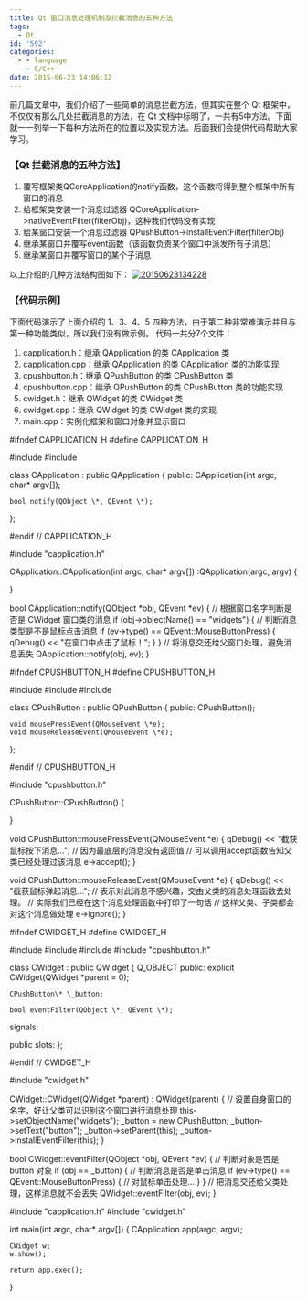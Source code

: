 ```yaml
---
title: Qt 窗口消息处理机制及拦截消息的五种方法
tags:
  - Qt
id: '592'
categories:
  - - language
    - C/C++
date: 2015-06-23 14:06:12
---
```


前几篇文章中，我们介绍了一些简单的消息拦截方法，但其实在整个 Qt 框架中，不仅仅有那么几处拦截消息的方法，在 Qt 文档中标明了，一共有5中方法。下面就一一列举一下每种方法所在的位置以及实现方法。后面我们会提供代码帮助大家学习。
<!-- more -->
### 【Qt 拦截消息的五种方法】

1.  覆写框架类QCoreApplication的notify函数，这个函数将得到整个框架中所有窗口的消息
2.  给框架类安装一个消息过滤器 QCoreApplication->nativeEventFilter(filterObj)，这种我们代码没有实现
3.  给某窗口安装一个消息过滤器 QPushButton->installEventFilter(filterObj)
4.  继承某窗口并覆写event函数（该函数负责某个窗口中派发所有子消息）
5.  继承某窗口并覆写窗口的某个子消息

以上介绍的几种方法结构图如下： [![20150623134228](http://www.mycode.net.cn/wp-content/uploads/2015/06/20150623134228.png)](http://www.mycode.net.cn/wp-content/uploads/2015/06/20150623134228.png)

### 【代码示例】

下面代码演示了上面介绍的 1、3、4、5 四种方法，由于第二种非常难演示并且与第一种功能类似，所以我们没有做示例。 代码一共分7个文件：

1.  capplication.h：继承 QApplication 的类 CApplication 类
2.  capplication.cpp：继承 QApplication 的类 CApplication 类的功能实现
3.  cpushbutton.h：继承 QPushButton 的类 CPushButton 类
4.  cpushbutton.cpp：继承 QPushButton 的类 CPushButton 类的功能实现
5.  cwidget.h：继承 QWidget 的类 CWidget 类
6.  cwidget.cpp：继承 QWidget 的类 CWidget 类的实现
7.  main.cpp：实例化框架和窗口对象并显示窗口

#ifndef CAPPLICATION\_H
#define CAPPLICATION\_H

#include <QApplication>
#include <QDebug>

class CApplication : public QApplication
{
public:
    CApplication(int argc, char\* argv\[\]);

    bool notify(QObject \*, QEvent \*);
};

#endif // CAPPLICATION\_H

#include "capplication.h"

CApplication::CApplication(int argc, char\* argv\[\])
    :QApplication(argc, argv)
{

}

bool CApplication::notify(QObject \*obj, QEvent \*ev)
{
    // 根据窗口名字判断是否是 CWidget 窗口类的消息
    if (obj->objectName() == "widgets")
    {
        // 判断消息类型是不是鼠标点击消息
        if (ev->type() == QEvent::MouseButtonPress)
        {
            qDebug() << "在窗口中点击了鼠标！";
        }
    }
    // 将消息交还给父窗口处理，避免消息丢失
    QApplication::notify(obj, ev);
}

#ifndef CPUSHBUTTON\_H
#define CPUSHBUTTON\_H

#include <QPushButton>
#include <QDebug>
#include <QMouseEvent>

class CPushButton : public QPushButton
{
public:
    CPushButton();

    void mousePressEvent(QMouseEvent \*e);
    void mouseReleaseEvent(QMouseEvent \*e);

};

#endif // CPUSHBUTTON\_H

#include "cpushbutton.h"

CPushButton::CPushButton()
{

}

void CPushButton::mousePressEvent(QMouseEvent \*e)
{
    qDebug() << "截获鼠标按下消息...";
    // 因为最底层的消息没有返回值
    // 可以调用accept函数告知父类已经处理过该消息
    e->accept();
}

void CPushButton::mouseReleaseEvent(QMouseEvent \*e)
{
    qDebug() << "截获鼠标弹起消息...";
    // 表示对此消息不感兴趣，交由父类的消息处理函数去处理。
    // 实际我们已经在这个消息处理函数中打印了一句话
    // 这样父类、子类都会对这个消息做处理
    e->ignore();
}

#ifndef CWIDGET\_H
#define CWIDGET\_H

#include <QWidget>
#include <QObject>
#include <QEvent>
#include "cpushbutton.h"

class CWidget : public QWidget
{
    Q\_OBJECT
public:
    explicit CWidget(QWidget \*parent = 0);

    CPushButton\* \_button;

    bool eventFilter(QObject \*, QEvent \*);

signals:

public slots:
};

#endif // CWIDGET\_H

#include "cwidget.h"

CWidget::CWidget(QWidget \*parent) : QWidget(parent)
{
    // 设置自身窗口的名字，好让父类可以识别这个窗口进行消息处理
    this->setObjectName("widgets");
    \_button = new CPushButton;
    \_button->setText("button");
    \_button->setParent(this);
    \_button->installEventFilter(this);
}

bool CWidget::eventFilter(QObject \*obj, QEvent \*ev)
{
    // 判断对象是否是 button 对象
    if (obj == \_button)
    {
        // 判断消息是否是单击消息
        if (ev->type() == QEvent::MouseButtonPress)
        {
            // 对鼠标单击处理...
        }
    }
    // 把消息交还给父类处理，这样消息就不会丢失
    QWidget::eventFilter(obj, ev);
}

#include "capplication.h"
#include "cwidget.h"

int main(int argc, char\* argv\[\])
{
    CApplication app(argc, argv);

    CWidget w;
    w.show();

    return app.exec();
}